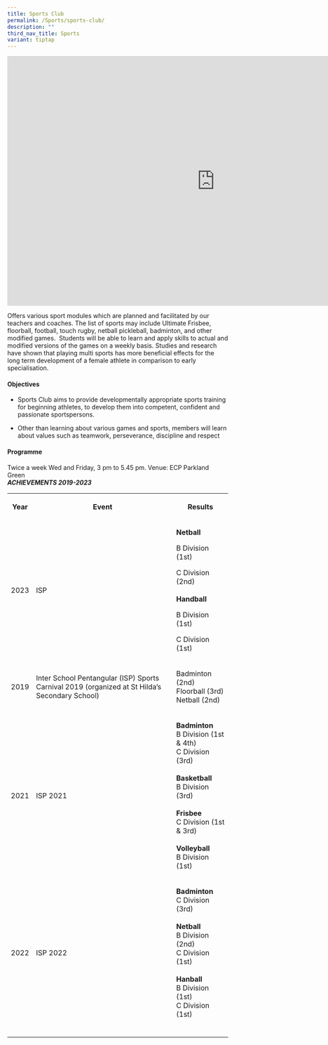 ```yaml
---
title: Sports Club
permalink: /Sports/sports-club/
description: ""
third_nav_title: Sports
variant: tiptap
---
```

<div class="iframe-wrapper">
<iframe height="569" width="946" allowfullscreen="true" frameborder="0" src="https://docs.google.com/presentation/d/e/2PACX-1vQdb53N3zFDlkk5luCX1uWd2RKQVlXsI_JhtuxjusljiuA_DfUImCQtY-OHbN2BSw/embed?start=false&amp;loop=false&amp;delayms=3000"></iframe>
</div>
<p>Offers various sport modules which are planned and facilitated by our
teachers and coaches. The list of sports may include Ultimate Frisbee,
floorball, football, touch rugby, netball pickleball, badminton, and other
modified games.&nbsp; Students will be able to learn and apply skills to
actual and modified versions of the games on a weekly basis. Studies and
research have shown that playing multi sports has more beneficial effects
for the long term development of a female athlete in comparison to early
specialisation.</p>
<h4>Objectives</h4>
<ul data-tight="true" class="tight">
<li>
<p>Sports Club aims to provide developmentally appropriate sports training
for beginning athletes, to develop them into competent, confident and passionate
sportspersons.&nbsp;</p>
</li>
<li>
<p>Other than learning about various games and sports, members will learn
about values such as teamwork, perseverance, discipline and respect</p>
</li>
</ul>
<h4>Programme</h4>
<p>Twice a week Wed and Friday, 3 pm to 5.45 pm. Venue: ECP Parkland Green
<br><strong><em>ACHIEVEMENTS 2019-2023</em></strong>
</p>
<table style="minWidth: 75px">
<colgroup>
<col>
<col>
<col>
</colgroup>
<tbody>
<tr>
<th rowspan="1" colspan="1">
<p>Year</p>
</th>
<th rowspan="1" colspan="1">
<p>Event</p>
</th>
<th rowspan="1" colspan="1">
<p>Results</p>
</th>
</tr>
<tr>
<td rowspan="1" colspan="1">
<p>2023</p>
</td>
<td rowspan="1" colspan="1">
<p>ISP</p>
</td>
<td rowspan="1" colspan="1">
<p><strong>Netball</strong>
</p>
<p>B Division (1st)</p>
<p>C Division (2nd)
<br>
<br><strong>Handball</strong>
</p>
<p>B Division (1st)</p>
<p>C Division (1st)</p>
</td>
</tr>
<tr>
<td rowspan="1" colspan="1">
<p>2019</p>
</td>
<td rowspan="1" colspan="1">
<p>Inter School Pentangular (ISP) Sports Carnival 2019 (organized at St Hilda’s
Secondary School)</p>
</td>
<td rowspan="1" colspan="1">
<p>Badminton (2nd)
<br>Floorball (3rd)
<br>Netball (2nd)</p>
</td>
</tr>
<tr>
<td rowspan="1" colspan="1">
<p>2021</p>
</td>
<td rowspan="1" colspan="1">
<p>ISP 2021</p>
</td>
<td rowspan="1" colspan="1">
<p><strong>Badminton</strong>
<br>B Division (1st &amp; 4th)
<br>C Division (3rd)
<br>
<br><strong>Basketball</strong>
<br>B Division (3rd)
<br>
<br><strong>Frisbee</strong>
<br>C Division (1st &amp; 3rd)
<br>
<br><strong>Volleyball</strong>
<br>B Division (1st)</p>
</td>
</tr>
<tr>
<td rowspan="1" colspan="1">
<p>2022</p>
</td>
<td rowspan="1" colspan="1">
<p>ISP 2022</p>
</td>
<td rowspan="1" colspan="1">
<p><strong>Badminton</strong>
<br>C Division (3rd)
<br>
<br><strong>Netball</strong>
<br>B Division (2nd)
<br>C Division (1st)
<br>
<br><strong>Hanball</strong>
<br>B Division (1st)
<br>C Division (1st)</p>
</td>
</tr>
<tr>
<td rowspan="1" colspan="1">
<p></p>
</td>
<td rowspan="1" colspan="1">
<p></p>
</td>
<td rowspan="1" colspan="1">
<p></p>
</td>
</tr>
</tbody>
</table>
<p></p>